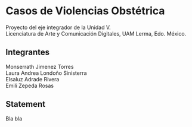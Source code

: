 # Casos de Violencias Obstétrica
Proyecto del eje integrador de la Unidad V.  
Licenciatura de Arte y Comunicación Digitales, UAM Lerma, Edo. México.  

## Integrantes 
Monserrath Jimenez Torres  
Laura Andrea Londoño Sinisterra  
Elsaluz Adrade Rivera  
Emili Zepeda Rosas  

## Statement
Bla bla